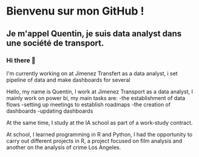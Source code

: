 # Bienvenu sur mon GitHub !

## Je m'appel Quentin, je suis data analyst dans une société de transport. 

### Hi there 👋

I'm currently working on at Jimenez Transfert as a data analyst, i set pipeline of data and make dashboards for several 

Hello, my name is Quentin, I work at Jimenez Transport as a data analyst, I mainly work on power bi, my main tasks are:
-the establishment of data flows
-setting up meetings to establish roadmaps
-the creation of dashboards
-updating dashboards

At the same time, I study at the IA school as part of a work-study contract.

At school, I learned programming in R and Python, I had the opportunity to carry out different projects in R, a project focused on film analysis and another on the analysis of crime Los Angeles. 


<!--
**QuentinData/QuentinData** is a ✨ _special_ ✨ repository because its `README.md` (this file) appears on your GitHub profile.

Here are some ideas to get you started:

- 🔭 I’m currently working on ...
- 🌱 I’m currently learning ...
- 👯 I’m looking to collaborate on ...
- 🤔 I’m looking for help with ...
- 💬 Ask me about ...
- 📫 How to reach me: ...
- 😄 Pronouns: ...
- ⚡ Fun fact: ...
-->
